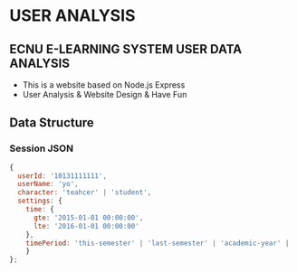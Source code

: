 # USER ANALYSIS

## ECNU E-LEARNING SYSTEM USER DATA ANALYSIS
* This is a website based on Node.js Express
* User Analysis & Website Design & Have Fun

## Data Structure

### Session JSON
```javascript
{
  userId: '10131111111',
  userName: 'yo',
  character: 'teahcer' | 'student',
  settings: {
    time: {
      gte: '2015-01-01 00:00:00',
      lte: '2016-01-01 00:00:00'
    },
    timePeriod: 'this-semester' | 'last-semester' | 'academic-year' | 'college-career',
    }
};
```
